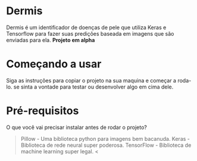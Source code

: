 # Dermis
Dermis é um identificador de doenças de pele que utiliza Keras e Tensorflow para fazer suas predições baseada em imagens que são enviadas para ela. **Projeto em alpha**
# Começando a usar
Siga as instruções para copiar o projeto na sua maquina e começar a roda-lo. se sinta a vontade para testar ou desenvolver algo em cima dele.
# Pré-requisitos
O que você vai precisar instalar antes de rodar o projeto?
> Pillow - Uma biblioteca python para imagens bem bacanuda. 
  Keras - Biblioteca de rede neural super poderosa.
  TensorFlow - Biblioteca de machine learning super legal.
<
